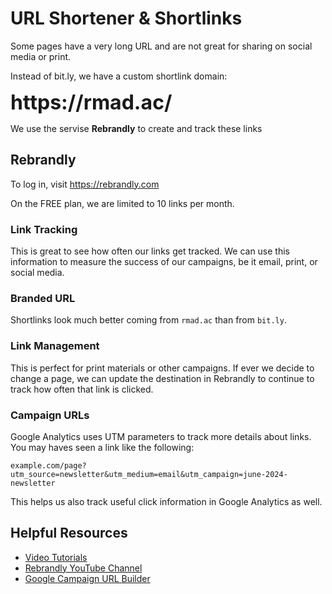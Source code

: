 # URL Shortener & Shortlinks

Some pages have a very long URL and are not great for sharing on social media or print.

Instead of bit.ly, we have a custom shortlink domain:

<span style="font-size:2rem;font-weight:bold;">https://<wbr>rmad.ac/</span>

We use the servise **Rebrandly** to create and track these links

## Rebrandly

To log in, visit https://rebrandly.com

On the FREE plan, we are limited to 10 links per month.

### Link Tracking

This is great to see how often our links get tracked. We can use this information to measure the success of our campaigns, be it email, print, or social media.

### Branded URL

Shortlinks look much better coming from `rmad.ac` than from `bit.ly`.

### Link Management

This is perfect for print materials or other campaigns. If ever we decide to change a page, we can update the destination in Rebrandly to continue to track how often that link is clicked.

### Campaign URLs

Google Analytics uses UTM parameters to track more details about links. You may haves seen a link like the following:

`example.com/page?utm_source=newsletter&utm_medium=email&utm_campaign=june-2024-newsletter`

This helps us also track useful click information in Google Analytics as well.

## Helpful Resources

- [Video Tutorials](https://support.rebrandly.com/hc/en-us/articles/229861168-Video-Tutorials)
- [Rebrandly YouTube Channel](https://www.youtube.com/@RebrandlyBrandedLinks/videos)
- [Google Campaign URL Builder](https://ga-dev-tools.google/campaign-url-builder/)
